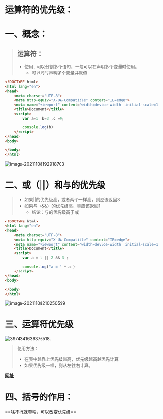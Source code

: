 # 运算符的优先级：

# 一、概念：

> ## 运算符：
>
> - 使用  ,  可以分割多个语句，一般可以在声明多个变量时使用。
>   - 可以同时声明多个变量并赋值

```html
<!DOCTYPE html>
<html lang="en">
<head>
    <meta charset="UTF-8">
    <meta http-equiv="X-UA-Compatible" content="IE=edge">
    <meta name="viewport" content="width=device-width, initial-scale=1.0">
    <title>Document</title>
    <script>
        var a=1 ,b=3 ,c =9;

        console.log(b)
    </script>
</head>
<body>
    
</body>
</html>
```

![image-20211108192918703](https://gitee.com/qKONGq123/drawing-bed/raw/master/image-20211108192918703.png)

# 二、或（||）和与的优先级

> - 如果||的优先级高，或者两个一样高，则应该返回3
> - 如果与（&&）的优先级高，则应该返回1
>   - 结论：与的优先级高于或

```html
<!DOCTYPE html>
<html lang="en">
<head>
    <meta charset="UTF-8">
    <meta http-equiv="X-UA-Compatible" content="IE=edge">
    <meta name="viewport" content="width=device-width, initial-scale=1.0">
    <title>Document</title>
    <script>
        var a = 1 || 2 && 3 ;

        console.log("a = " + a )
    </script>
</head>
<body>
    
</body>
</html>
```

![image-20211108210250599](https://gitee.com/qKONGq123/drawing-bed/raw/master/image-20211108210250599.png)

# 三、运算符优先级

![3974341636376518.](https://gitee.com/qKONGq123/drawing-bed/raw/master/3974341636376518..jpg)

> 使用方法：
>
> - 在表中越靠上优先级越高，优先级越高越优先计算
> - 如果优先级一样，则从左往右计算。

**[网址](https://developer.mozilla.org/zh-CN/docs/Web/JavaScript/Reference/Operators/Operator_Precedence)**

# 四、括号的作用：

==啥不行就套啥，可以改变优先级==

